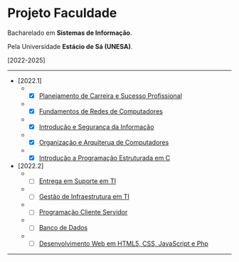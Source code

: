 # Projeto Faculdade

Bacharelado em **Sistemas de Informação**.

Pela Universidade **Estácio de Sá (UNESA)**.

[2022-2025]

---

* [2022.1]
    * - [x] [Planejamento de Carreira e Sucesso Profissional](/docs/fundamentos-de-redes-de-computadores)
    * - [x] [Fundamentos de Redes de Computadores](/docs/)
    * - [x] [Introdução e Segurança da Informação](/docs/)
    * - [x] [Organização e Arquiterua de Computadores](/docs/)
    * - [x] [Introdução a Programação Estruturada em C](/docs/)

* [2022.2]
    * - [ ] [Entrega em Suporte em TI]()
    * - [ ] [Gestão de Infraestrutura em TI]()
    * - [ ] [Programação Cliente Servidor]()
    * - [ ] [Banco de Dados]()
    * - [ ] [Desenvolvimento Web em HTML5, CSS, JavaScript e Php]()

---